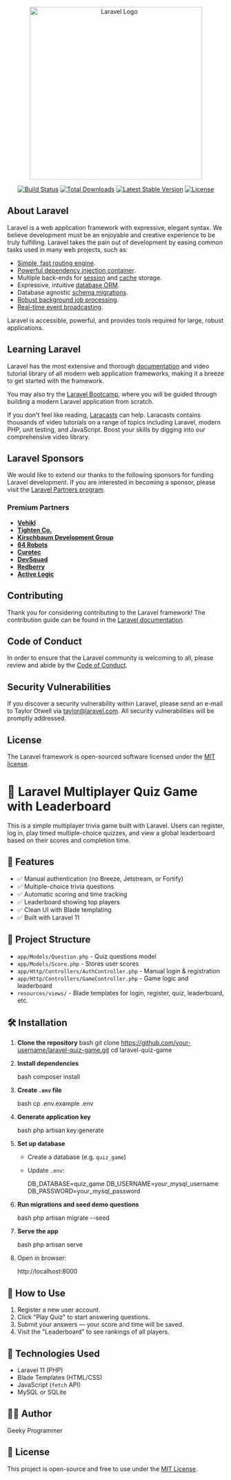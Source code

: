 <p align="center"><a href="https://laravel.com" target="_blank"><img src="https://raw.githubusercontent.com/laravel/art/master/logo-lockup/5%20SVG/2%20CMYK/1%20Full%20Color/laravel-logolockup-cmyk-red.svg" width="400" alt="Laravel Logo"></a></p>

<p align="center">
<a href="https://github.com/laravel/framework/actions"><img src="https://github.com/laravel/framework/workflows/tests/badge.svg" alt="Build Status"></a>
<a href="https://packagist.org/packages/laravel/framework"><img src="https://img.shields.io/packagist/dt/laravel/framework" alt="Total Downloads"></a>
<a href="https://packagist.org/packages/laravel/framework"><img src="https://img.shields.io/packagist/v/laravel/framework" alt="Latest Stable Version"></a>
<a href="https://packagist.org/packages/laravel/framework"><img src="https://img.shields.io/packagist/l/laravel/framework" alt="License"></a>
</p>

## About Laravel

Laravel is a web application framework with expressive, elegant syntax. We believe development must be an enjoyable and creative experience to be truly fulfilling. Laravel takes the pain out of development by easing common tasks used in many web projects, such as:

- [Simple, fast routing engine](https://laravel.com/docs/routing).
- [Powerful dependency injection container](https://laravel.com/docs/container).
- Multiple back-ends for [session](https://laravel.com/docs/session) and [cache](https://laravel.com/docs/cache) storage.
- Expressive, intuitive [database ORM](https://laravel.com/docs/eloquent).
- Database agnostic [schema migrations](https://laravel.com/docs/migrations).
- [Robust background job processing](https://laravel.com/docs/queues).
- [Real-time event broadcasting](https://laravel.com/docs/broadcasting).

Laravel is accessible, powerful, and provides tools required for large, robust applications.

## Learning Laravel

Laravel has the most extensive and thorough [documentation](https://laravel.com/docs) and video tutorial library of all modern web application frameworks, making it a breeze to get started with the framework.

You may also try the [Laravel Bootcamp](https://bootcamp.laravel.com), where you will be guided through building a modern Laravel application from scratch.

If you don't feel like reading, [Laracasts](https://laracasts.com) can help. Laracasts contains thousands of video tutorials on a range of topics including Laravel, modern PHP, unit testing, and JavaScript. Boost your skills by digging into our comprehensive video library.

## Laravel Sponsors

We would like to extend our thanks to the following sponsors for funding Laravel development. If you are interested in becoming a sponsor, please visit the [Laravel Partners program](https://partners.laravel.com).

### Premium Partners

- **[Vehikl](https://vehikl.com)**
- **[Tighten Co.](https://tighten.co)**
- **[Kirschbaum Development Group](https://kirschbaumdevelopment.com)**
- **[64 Robots](https://64robots.com)**
- **[Curotec](https://www.curotec.com/services/technologies/laravel)**
- **[DevSquad](https://devsquad.com/hire-laravel-developers)**
- **[Redberry](https://redberry.international/laravel-development)**
- **[Active Logic](https://activelogic.com)**

## Contributing

Thank you for considering contributing to the Laravel framework! The contribution guide can be found in the [Laravel documentation](https://laravel.com/docs/contributions).

## Code of Conduct

In order to ensure that the Laravel community is welcoming to all, please review and abide by the [Code of Conduct](https://laravel.com/docs/contributions#code-of-conduct).

## Security Vulnerabilities

If you discover a security vulnerability within Laravel, please send an e-mail to Taylor Otwell via [taylor@laravel.com](mailto:taylor@laravel.com). All security vulnerabilities will be promptly addressed.

## License

The Laravel framework is open-sourced software licensed under the [MIT license](https://opensource.org/licenses/MIT).

# 🎯 Laravel Multiplayer Quiz Game with Leaderboard

This is a simple multiplayer trivia game built with Laravel. Users can register, log in, play timed multiple-choice quizzes, and view a global leaderboard based on their scores and completion time.

## 🚀 Features

- ✅ Manual authentication (no Breeze, Jetstream, or Fortify)
- ✅ Multiple-choice trivia questions
- ✅ Automatic scoring and time tracking
- ✅ Leaderboard showing top players
- ✅ Clean UI with Blade templating
- ✅ Built with Laravel 11

## 📂 Project Structure

- `app/Models/Question.php` - Quiz questions model  
- `app/Models/Score.php` - Stores user scores  
- `app/Http/Controllers/AuthController.php` - Manual login & registration  
- `app/Http/Controllers/GameController.php` - Game logic and leaderboard  
- `resources/views/` - Blade templates for login, register, quiz, leaderboard, etc.

## 🛠️ Installation

1. **Clone the repository**
   bash
   git clone https://github.com/your-username/laravel-quiz-game.git
   cd laravel-quiz-game


2. **Install dependencies**

   bash
   composer install
   

3. **Create `.env` file**

   bash
   cp .env.example .env
   

4. **Generate application key**

   bash
   php artisan key:generate
   

5. **Set up database**

   * Create a database (e.g. `quiz_game`)
   * Update `.env`:

     
     DB_DATABASE=quiz_game
     DB_USERNAME=your_mysql_username
     DB_PASSWORD=your_mysql_password
     

6. **Run migrations and seed demo questions**

   bash
   php artisan migrate --seed
   

7. **Serve the app**

   bash
   php artisan serve
   

8. Open in browser:

   
   http://localhost:8000
   

## 🧪 How to Use

1. Register a new user account.
2. Click "Play Quiz" to start answering questions.
3. Submit your answers — your score and time will be saved.
4. Visit the "Leaderboard" to see rankings of all players.

## 📌 Technologies Used

* Laravel 11 (PHP)
* Blade Templates (HTML/CSS)
* JavaScript (`fetch` API)
* MySQL or SQLite

## 🧑‍💻 Author

Geeky Programmer

## 📃 License

This project is open-source and free to use under the [MIT License](LICENSE).